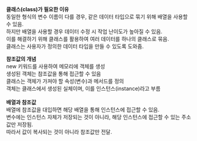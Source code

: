 **클래스(class)가 필요한 이유**</br>
동일한 형식의 변수 이름이 다를 경우, 같은 데이터 타입으로 묶기 위해 배열을 사용할 수 있음.</br>
하지만 배열을 사용할 경우 데이터 수정 시 작업 난이도가 높아질 수 있음.</br>
이를 해결하기 위해 클래스를 활용하여 여러 데이터를 하나의 클래스로 묶음.</br>
클래스는 사용자가 정의한 데이터 타입을 만들 수 있도록 도와줌.</br>

**참조값의 개념**</br>
new 키워드를 사용하여 메모리에 객체를 생성</br>
생성된 객체는 참조값을 통해 접근할 수 있음</br>
클래스는 객체가 가져야 할 속성(변수)과 메서드를 정의</br>
객체는 클래스에서 생성된 실체이며, 이를 인스턴스(instance)라고 부름</br></br>
**배열과 참조값**</br>
배열에 참조값을 대입하면 해당 배열을 통해 인스턴스에 접근할 수 있음.</br>
변수에는 인스턴스 자체가 저장되는 것이 아니라, 해당 인스턴스에 접근할 수 있는 주소값만 저장됨.</br>
따라서 값이 복사되는 것이 아니라 참조값만 전달.</br>
